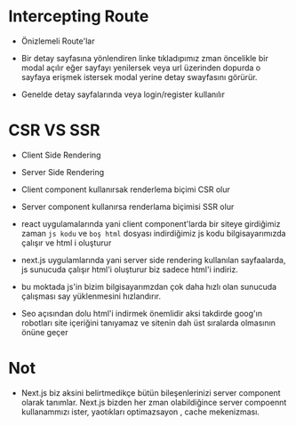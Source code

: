 # Intercepting Route

- Önizlemeli Route'lar

- Bir detay sayfasına yönlendiren linke tıkladıpımız zman öncelikle bir modal açılır eğer sayfayı yenilersek veya url üzerinden dopurda o sayfaya erişmek istersek modal yerine detay swayfasını görürür.

- Genelde detay sayfalarında veya login/register kullanılır

# CSR VS SSR

- Client Side Rendering
- Server Side Rendering

- Client component kullanırsak renderlema biçimi CSR olur

- Server component kullanırsa renderlama biçimisi SSR olur

- react uygulamalarında yani client component'larda bir siteye girdiğimiz zaman `js kodu` ve `boş html` dosyası indirdiğimiz js kodu bilgisayarımızda çalışır ve html i oluşturur

- next.js uygulamlarında yani server side rendering kullanılan sayfaalarda, js sunucuda çalışır html'i oluşturur biz sadece html'i indiriz.

- bu moktada js'in bizim bilgisayarımzdan çok daha hızlı olan sunucuda çalışması say yüklenmesini hızlandırır.

- Seo açısından dolu html'i indirmek önemlidir aksi takdirde goog'ın robotları site içeriğini tanıyamaz ve sitenin dah üst sıralarda olmasının önüne geçer

# Not

- Next.js biz aksini belirtmedikçe bütün bileşenlerinizi server component olarak tanımlar. Next.js bizden her zman olabildiğince server compoennt kullanammızı ister, yaotıkları optimazsayon , cache mekenizması.
